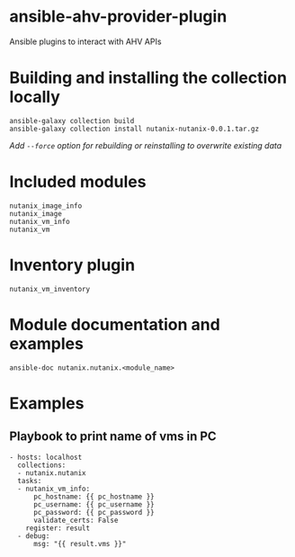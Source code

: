 # ansible-ahv-provider-plugin
Ansible plugins to interact with AHV APIs

# Building and installing the collection locally
```
ansible-galaxy collection build
ansible-galaxy collection install nutanix-nutanix-0.0.1.tar.gz
```
_Add `--force` option for rebuilding or reinstalling to overwrite existing data_

# Included modules
```
nutanix_image_info
nutanix_image
nutanix_vm_info
nutanix_vm
```

# Inventory plugin
`nutanix_vm_inventory`

# Module documentation and examples
```
ansible-doc nutanix.nutanix.<module_name>
```

# Examples
## Playbook to print name of vms in PC
```
- hosts: localhost
  collections:
  - nutanix.nutanix
  tasks:
  - nutanix_vm_info:
      pc_hostname: {{ pc_hostname }}
      pc_username: {{ pc_username }}
      pc_password: {{ pc_password }}
      validate_certs: False
    register: result
  - debug:
      msg: "{{ result.vms }}"
```
